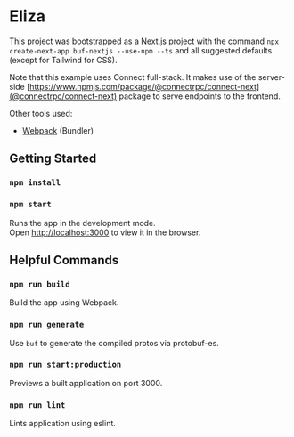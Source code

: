 # Eliza

This project was bootstrapped as a [Next.js](https://nextjs.org) project with the command `npx create-next-app buf-nextjs --use-npm --ts` and all suggested defaults (except for Tailwind for CSS).

Note that this example uses Connect full-stack. It makes use of the server-side [https://www.npmjs.com/package/@connectrpc/connect-next](@connectrpc/connect-next) package to serve endpoints to the frontend.

Other tools used:

* [Webpack](https://webpack.js.org/) (Bundler)

## Getting Started

### `npm install`
### `npm start`

Runs the app in the development mode.\
Open [http://localhost:3000](http://localhost:3000) to view it in the browser.

## Helpful Commands

### `npm run build`

Build the app using Webpack.

### `npm run generate`

Use `buf` to generate the compiled protos via protobuf-es.

### `npm run start:production`

Previews a built application on port 3000.

### `npm run lint`

Lints application using eslint.

